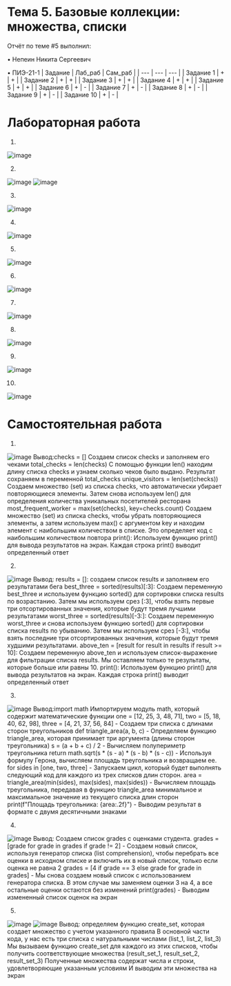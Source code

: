# Тема 5. Базовые коллекции: множества, списки
Отчёт по теме #5 выполнил:

• Непеин Никита Сергеевич

• ПИЭ-21-1
| Задание | Лаб_раб | Сам_раб |
| --- | --- | --- |
| Задание 1 | + | + |
| Задание 2 | + | + |
| Задание 3 | + | + |
| Задание 4 | + | + |
| Задание 5 | + | + |
| Задание 6 | + | - |
| Задание 7 | + | - |
| Задание 8 | + | - |
| Задание 9 | + | - |
| Задание 10 | + | - |

# Лабораторная работа

1.
![image](https://github.com/yarcheee/Software_Engineering/assets/99402010/ca169461-99a1-4012-a692-7395743c8f68)

2.
![image](https://github.com/yarcheee/Software_Engineering/assets/99402010/0efa0c88-3345-46ad-844b-554c33f3d8f7)
![image](https://github.com/yarcheee/Software_Engineering/assets/99402010/2177603c-57fd-463d-bc23-8dca89fe9c5c)

3.
![image](https://github.com/yarcheee/Software_Engineering/assets/99402010/8198305b-2fa5-474d-87eb-a696f99f0070)

4.
![image](https://github.com/yarcheee/Software_Engineering/assets/99402010/8b4f34a5-ce5e-4adb-bfba-cb63c96ee807)

5.
![image](https://github.com/yarcheee/Software_Engineering/assets/99402010/d7e5b06c-d197-4197-92b3-39b32aa89702)

6.
![image](https://github.com/yarcheee/Software_Engineering/assets/99402010/70928527-1ec0-4073-9163-e411c2df97d0)

7.
![image](https://github.com/yarcheee/Software_Engineering/assets/99402010/63caff78-c4c8-4b02-9f65-262df6edba01)

8.
![image](https://github.com/yarcheee/Software_Engineering/assets/99402010/5aac913e-b6f8-4b76-bc92-d8e51b7f2a38)

9.
![image](https://github.com/yarcheee/Software_Engineering/assets/99402010/b07ddf27-4932-444f-be9c-7cedcc0e2d2f)

10.
![image](https://github.com/yarcheee/Software_Engineering/assets/99402010/dde69e99-5ded-4bb4-8f2f-5062ceef7a61)

# Самостоятельная работа

1.
![image](https://github.com/yarcheee/Software_Engineering/assets/99402010/dc5ef436-482c-40ae-921f-dbb2a75f00e3)
Вывод:checks = [] Создаем список checks и заполняем его чеками
total_checks = len(checks) С помощью функции len() находим длину списка checks и узнаем сколько чеков было выдано. Результат сохраняем в переменной total_checks
unique_visitors = len(set(checks)) Создаем множество (set) из списка checks, что автоматически убирает повторяющиеся элементы. Затем снова используем len() для определения количества уникальных посетителей ресторана
most_frequent_worker = max(set(checks), key=checks.count) Создаем множество (set) из списка checks, чтобы убрать повторяющиеся элементы, а затем используем max() с аргументом key и находим элемент с наибольшим количеством в списке. Это определяет код с наибольшим количеством повтора
print(): Используем функцию print() для вывода результатов на экран. Каждая строка print() выводит определенный ответ

2.
![image](https://github.com/yarcheee/Software_Engineering/assets/99402010/cf9090b6-68e1-4e0f-b69c-cd3087065e43)
Вывод: results = []: создаем список results и заполняем его результатами бега
best_three = sorted(results)[:3]: Создаем переменную best_three и используем функцию sorted() для сортировки списка results по возрастанию. Затем мы используем срез [:3], чтобы взять первые три отсортированных значения, которые будут тремя лучшими результатами
worst_three = sorted(results)[-3:]: Создаем переменную worst_three и снова используем функцию sorted() для сортировки списка results по убыванию. Затем мы используем срез [-3:], чтобы взять последние три отсортированных значения, которые будут тремя худшими результатами.
above_ten = [result for result in results if result >= 10]: Создаем переменную above_ten и используем список-выражение для фильтрации списка results. Мы оставляем только те результаты, которые больше или равны 10.
print(): Используем функцию print() для вывода результатов на экран. Каждая строка print() выводит определенный ответ

3.
![image](https://github.com/yarcheee/Software_Engineering/assets/99402010/fc46ab8d-e546-4722-86dc-3ee8a2f4cb79)
Вывод:import math Импортируем модуль math, который содержит математические функции
one = [12, 25, 3, 48, 71], two = [5, 18, 40, 62, 98], three = [4, 21, 37, 56, 84] - Создаем три списка с длинами сторон треугольников
def triangle_area(a, b, c) -  Определяем функцию triangle_area, которая принимает три аргумента (длины сторон треугольника)
s = (a + b + c) / 2 - Вычисляем полупериметр треугольника
return math.sqrt(s * (s - a) * (s - b) * (s - c)) -  Используя формулу Герона, вычисляем площадь треугольника и возвращаем ее.
for sides in [one, two, three] - Запускаем цикл, который будет выполнять следующий код для каждого из трех списков длин сторон.
area = triangle_area(min(sides), max(sides), max(sides)) - Вычисляем площадь треугольника, передавая в функцию triangle_area минимальное и максимальное значение из текущего списка длин сторон
print(f"Площадь треугольника: {area:.2f}") - Выводим результат в формате с двумя десятичными знаками

4.
![image](https://github.com/yarcheee/Software_Engineering/assets/99402010/8dde4251-108d-43f2-bd61-4dc51e86fbf1)
Вывод:
Создаем список grades с оценками студента.
grades = [grade for grade in grades if grade != 2] - Создаем новый список, используя генератор списка (list comprehension), чтобы перебрать все оценки в исходном списке и включить их в новый список, только если оценка не равна 2
grades = [4 if grade == 3 else grade for grade in grades] - Мы снова создаем новый список с использованием генератора списка. В этом случае мы заменяем оценки 3 на 4, а все остальные оценки остаются без изменений
print(grades) - Выводим измененный список оценок на экран

5.
![image](https://github.com/yarcheee/Software_Engineering/assets/99402010/4a2f6618-e2a8-4cbb-9976-6057f4080efa)
![image](https://github.com/yarcheee/Software_Engineering/assets/99402010/75e374b1-fb79-4a8a-abf9-b56717b4d094)
Вывод:
определяем функцию create_set, которая создает множество с учетом указанного правила
В основной части кода, у нас есть три списка с натуральными числами (list_1, list_2, list_3)
Мы вызываем функцию create_set для каждого из этих списков, чтобы получить соответствующие множества (result_set_1, result_set_2, result_set_3)
Полученные множества содержат числа и строки, удовлетворяющие указанным условиям
И выводим эти множества на экран

























































